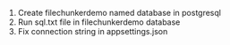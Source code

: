 1. Create filechunkerdemo named database in postgresql
2. Run sql.txt file in filechunkerdemo database
3. Fix connection string in appsettings.json